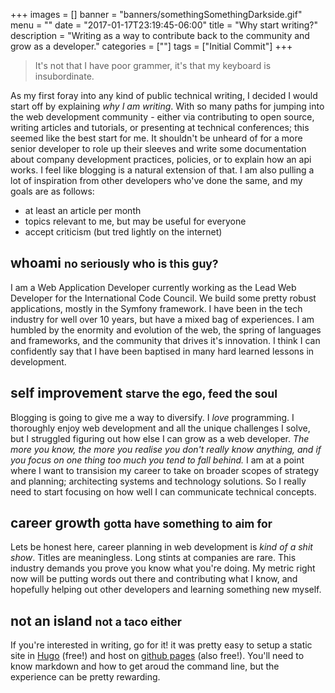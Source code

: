 +++
images = []
banner = "banners/somethingSomethingDarkside.gif"
menu = ""
date = "2017-01-17T23:19:45-06:00"
title = "Why start writing?"
description = "Writing as a way to contribute back to the community and grow as a developer."
categories = [""]
tags = ["Initial Commit"]
+++
> It's not that I have poor grammer, it's that my keyboard is insubordinate.

As my first foray into any kind of public technical writing, I decided I would start off by explaining _why I am writing_.  With so many paths for jumping into the web development community - either via contributing to open source, writing articles and tutorials, or presenting at technical conferences; this seemed like the best start for me.  It shouldn't be unheard of for a more senior developer to role up their sleeves and write some documentation about company development practices, policies, or to explain how an api works. I feel like blogging is a natural extension of that.  I am also pulling a lot of inspiration from other developers who've done the same, and my goals are as follows:

* at least an article per month
* topics relevant to me, but may be useful for everyone
* accept criticism (but tred lightly on the internet)

## whoami <small>no seriously who is this guy?</small>
I am a Web Application Developer currently working as the Lead Web Developer for the International Code Council.  We build some pretty robust applications, mostly in the Symfony framework.  I have been in the tech industry for well over 10 years, but have a mixed bag of experiences.  I am humbled by the enormity and evolution of the web, the spring of languages and frameworks, and the community that drives it's innovation.  I think I can confidently say that I have been baptised in many hard learned lessons in development.

## self improvement <small>starve the ego, feed the soul</small>
Blogging is going to give me a way to diversify.  I _love_ programming.  I thoroughly enjoy web development and all the unique challenges I solve, but I struggled figuring out how else I can grow as a web developer.  _The more you know, the more you realise you don't really know anything, and if you focus on one thing too much you tend to fall behind._  I am at a point where I want to transision my career to take on broader scopes of strategy and planning; architecting systems and technology solutions.  So I really need to start focusing on how well I can communicate technical concepts.

## career growth <small>gotta have something to aim for</small>
Lets be honest here, career planning in web development is _kind of a shit show_.  Titles are meaningless.  Long stints at companies are rare.  This industry demands you prove you know what you're doing.  My metric right now will be putting words out there and contributing what I know, and hopefully helping out other developers and learning something new myself.

## not an island <small>not a taco either</small>
If you're interested in writing, go for it!  it was pretty easy to setup a static site in [Hugo](https://gohugo.io) (free!) and host on [github pages](https://pages.github.com/) (also free!).  You'll need to know markdown and how to get aroud the command line, but the experience can be pretty rewarding.
